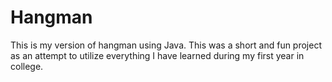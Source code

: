 # Hangman
This is my version of hangman using Java. This was a short and fun project as an attempt to utilize everything I have learned during my first year in college.
